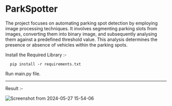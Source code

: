 # ParkSpotter
The project focuses on automating parking spot detection by employing image processing techniques. It involves segmenting parking slots from images, converting them into binary image, and subsequently analysing them against a predefined threshold value. This analysis determines the presence or absence of vehicles within the parking spots.

Install the Required Library :- 

      pip install -r requirements.txt
      
Run main.py file.

--------------------------------------------------------------------------------------------------------------------------------------------------------------------------
Result :-

![Screenshot from 2024-05-27 15-54-06](https://github.com/amanjha491/ParkSpotter/assets/94465601/32fd7b54-bed5-42d1-8c1e-1821837d9ca7)

